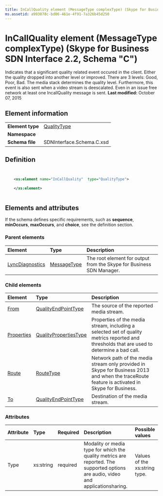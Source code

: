 ```yaml
---
title: InCallQuality element (MessageType complexType) (Skype for Business SDN Interface 2.2, Schema "C")
ms.assetid: a993878c-bd86-461e-4f91-7a326b45d250
---
```



# InCallQuality element (MessageType complexType) (Skype for Business SDN Interface 2.2, Schema "C")
Indicates that a significant quality related event occured in the client. Either the quality dropped into another level or improved. There are 3 levels: Good, Poor, Bad. The media stack determines the quality level. Furthermore, this event is also sent when a video stream is deescalated. Even in an issue free network at least one IncallQuality message is sent. 
 **Last modified:** October 07, 2015
  
    
    


## Element information


|||
|:-----|:-----|
|**Element type**| [QualityType](qualitytype-complextype.md)|
|**Namespace**||
|**Schema file**|SDNInterface.Schema.C.xsd |
   

## Definition


```XML


    <xs:element name="InCallQuality"  type="QualityType">
    
    </xs:element>
  
```


## Elements and attributes

If the schema defines specific requirements, such as **sequence**, **minOccurs**, **maxOccurs**, and **choice**, see the definition section. 
  
    
    

### Parent elements



|**Element**|**Type**|**Description**|
|:-----|:-----|:-----|
| [LyncDiagnostics](lyncdiagnostics-element-1.md)| [MessageType](messagetype-complextype-1.md)|The root element for output from the Skype for Business SDN Manager. |
   

### Child elements



|**Element**|**Type**|**Description**|
|:-----|:-----|:-----|
| [From](from-element-qualitytype-complextype-1.md)| [QualityEndPointType](qualityendpointtype-complextype.md)|The source of the reported media stream. |
| [Properties](properties-element-qualitytype-complextype.md)| [QualityPropertiesType](qualitypropertiestype-complextype-1.md)|Properties of the media stream, including a selected set of quality metrics reported and thresholds that are used to determine a bad call. |
| [Route](route-element-qualitytype-complextype.md)| [RouteType](routetype-complextype.md)|Network path of the media stream only provided in Skype for Business 2013 and when the traceRoute feature is activated in Skype for Business. |
| [To](to-element-qualitytype-complextype-1.md)| [QualityEndPointType](qualityendpointtype-complextype.md)|Destination of the media stream. |
   

### Attributes



|**Attribute**|**Type**|**Required**|**Description**|**Possible values**|
|:-----|:-----|:-----|:-----|:-----|
|Type |xs:string |required |Modality or media type for which the quality metrics are reported. The supported options are audio, video and applicationsharing. |Values of the xs:string type. |
   

